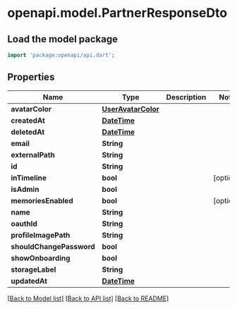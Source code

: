 # openapi.model.PartnerResponseDto

## Load the model package
```dart
import 'package:openapi/api.dart';
```

## Properties
Name | Type | Description | Notes
------------ | ------------- | ------------- | -------------
**avatarColor** | [**UserAvatarColor**](UserAvatarColor.md) |  | 
**createdAt** | [**DateTime**](DateTime.md) |  | 
**deletedAt** | [**DateTime**](DateTime.md) |  | 
**email** | **String** |  | 
**externalPath** | **String** |  | 
**id** | **String** |  | 
**inTimeline** | **bool** |  | [optional] 
**isAdmin** | **bool** |  | 
**memoriesEnabled** | **bool** |  | [optional] 
**name** | **String** |  | 
**oauthId** | **String** |  | 
**profileImagePath** | **String** |  | 
**shouldChangePassword** | **bool** |  | 
**showOnboarding** | **bool** |  | 
**storageLabel** | **String** |  | 
**updatedAt** | [**DateTime**](DateTime.md) |  | 

[[Back to Model list]](../README.md#documentation-for-models) [[Back to API list]](../README.md#documentation-for-api-endpoints) [[Back to README]](../README.md)


